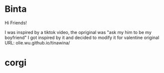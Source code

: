 # Binta
Hi Friends!

I was inspired by a tiktok video, the opriginal was "ask my him to be my boyfriend" I got inspired by it and decided to modify it for valentine
original URL: olie.wu.github.io/tinawina/
# corgi
